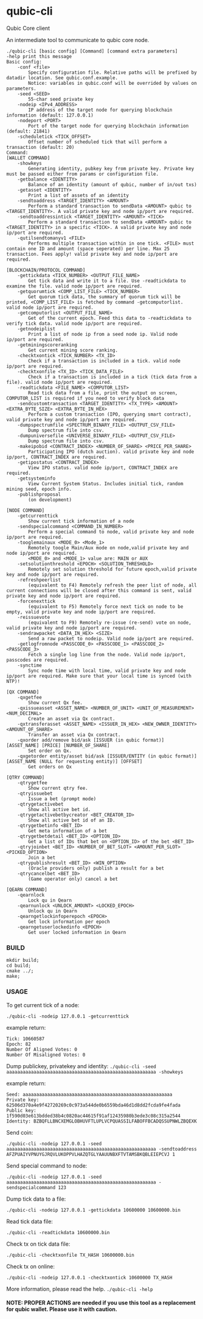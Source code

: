 # qubic-cli

Qubic Core client

An intermediate tool to communicate to qubic core node.
```
./qubic-cli [basic config] [Command] [command extra parameters]
-help print this message
Basic config:
	-conf <file>
		Specify configuration file. Relative paths will be prefixed by datadir location. See qubic.conf.example.
		Notice: variables in qubic.conf will be overrided by values on parameters.
	-seed <SEED>
		55-char seed private key
	-nodeip <IPv4_ADDRESS>
		IP address of the target node for querying blockchain information (default: 127.0.0.1)
	-nodeport <PORT>
		Port of the target node for querying blockchain information (default: 21841)
	-scheduletick <TICK_OFFSET>
		Offset number of scheduled tick that will perform a transaction (default: 20)
Command:
[WALLET COMMAND]
	-showkeys
		Generating identity, pubkey key from private key. Private key must be passed either from params or configuration file.
	-getbalance <IDENTITY>
		Balance of an identity (amount of qubic, number of in/out txs)
	-getasset <IDENTITY>
		Print a list of assets of an identity
	-sendtoaddress <TARGET_IDENTITY> <AMOUNT>
		Perform a standard transaction to sendData <AMOUNT> qubic to <TARGET_IDENTITY>. A valid private key and node ip/port are required.
	-sendtoaddressintick <TARGET_IDENTITY> <AMOUNT> <TICK>
		Perform a standard transaction to sendData <AMOUNT> qubic to <TARGET_IDENTITY> in a specific <TICK>. A valid private key and node ip/port are required.
	-qutilsendtomanyv1 <FILE>
		Performs multiple transaction within in one tick. <FILE> must contain one ID and amount (space seperated) per line. Max 25 transaction. Fees apply! valid private key and node ip/port are required.

[BLOCKCHAIN/PROTOCOL COMMAND]
	-gettickdata <TICK_NUMBER> <OUTPUT_FILE_NAME>
		Get tick data and write it to a file. Use -readtickdata to examine the file. valid node ip/port are required.
	-getquorumtick <COMP_LIST_FILE> <TICK_NUMBER>
		Get quorum tick data, the summary of quorum tick will be printed, <COMP_LIST_FILE> is fetched by command -getcomputorlist. valid node ip/port are required.
	-getcomputorlist <OUTPUT_FILE_NAME>
		Get of the current epoch. Feed this data to -readtickdata to verify tick data. valid node ip/port are required.
	-getnodeiplist
		Print a list of node ip from a seed node ip. Valid node ip/port are required.
	-getminingscoreranking
		Get current mining score ranking.
	-checktxontick <TICK_NUMBER> <TX_ID>
		Check if a transaction is included in a tick. valid node ip/port are required.
	-checktxonfile <TX_ID> <TICK_DATA_FILE>
		Check if a transaction is included in a tick (tick data from a file). valid node ip/port are required.
	-readtickdata <FILE_NAME> <COMPUTOR_LIST>
		Read tick data from a file, print the output on screen, COMPUTOR_LIST is required if you need to verify block data
	-sendcustomtransaction <TARGET_IDENTITY> <TX_TYPE> <AMOUNT> <EXTRA_BYTE_SIZE> <EXTRA_BYTE_IN_HEX>
		Perform a custom transaction (IPO, querying smart contract), valid private key and node ip/port are required.
	-dumpspectrumfile <SPECTRUM_BINARY_FILE> <OUTPUT_CSV_FILE>
		Dump spectrum file into csv.
	-dumpuniversefile <UNIVERSE_BINARY_FILE> <OUTPUT_CSV_FILE>
		Dump spectrum file into csv.
	-makeipobid <CONTRACT_INDEX> <NUMBER_OF_SHARE> <PRICE_PER_SHARE>
		Participating IPO (dutch auction). valid private key and node ip/port, CONTRACT_INDEX are required.
	-getipostatus <CONTRACT_INDEX>
		View IPO status. valid node ip/port, CONTRACT_INDEX are required.
	-getsysteminfo
		View Current System Status. Includes initial tick, random mining seed, epoch info.
	-publishproposal 
		(on development)

[NODE COMMAND]
	-getcurrenttick
		Show current tick information of a node
	-sendspecialcommand <COMMAND_IN_NUMBER> 
		Perform a special command to node, valid private key and node ip/port are required.	
	-tooglemainaux <MODE_0> <Mode_1> 
		Remotely toogle Main/Aux mode on node,valid private key and node ip/port are required.	
		<MODE_0> and <MODE_1> value are: MAIN or AUX	
	-setsolutionthreshold <EPOCH> <SOLUTION_THRESHOLD> 
		Remotely set solution threshold for future epoch,valid private key and node ip/port are required.	
	-refreshpeerlist
		(equivalent to F4) Remotely refresh the peer list of node, all current connections will be closed after this command is sent, valid private key and node ip/port are required.	
	-forcenexttick
		(equivalent to F5) Remotely force next tick on node to be empty, valid private key and node ip/port are required.	
	-reissuevote
		(equivalent to F9) Remotely re-issue (re-send) vote on node, valid private key and node ip/port are required.	
	-sendrawpacket <DATA_IN_HEX> <SIZE>
		Send a raw packet to nodeip. Valid node ip/port are required.
	-getlogfromnode <PASSCODE_0> <PASSCODE_1> <PASSCODE_2> <PASSCODE_3>
		Fetch a single log line from the node. Valid node ip/port, passcodes are required.
	-synctime
		Sync node time with local time, valid private key and node ip/port are required. Make sure that your local time is synced (with NTP)!	

[QX COMMAND]
	-qxgetfee
		Show current Qx fee.
	-qxissueasset <ASSET_NAME> <NUMBER_OF_UNIT> <UNIT_OF_MEASUREMENT> <NUM_DECIMAL>
		Create an asset via Qx contract.
	-qxtransferasset <ASSET_NAME> <ISSUER_IN_HEX> <NEW_OWNER_IDENTITY> <AMOUNT_OF_SHARE>
		Transfer an asset via Qx contract.
	-qxorder add/remove bid/ask [ISSUER (in qubic format)] [ASSET_NAME] [PRICE] [NUMBER_OF_SHARE]
		Set order on Qx.
	-qxgetorder entity/asset bid/ask [ISSUER/ENTITY (in qubic format)] [ASSET_NAME (NULL for requesting entity)] [OFFSET]
		Get orders on Qx

[QTRY COMMAND]
	-qtrygetfee
		Show current qtry fee.
	-qtryissuebet
		Issue a bet (prompt mode)
	-qtrygetactivebet
		Show all active bet id.
	-qtrygetactivebetbycreator <BET_CREATOR_ID>
		Show all active bet id of an ID.
	-qtrygetbetinfo <BET_ID>
		Get meta information of a bet
	-qtrygetbetdetail <BET_ID> <OPTION_ID>
		Get a list of IDs that bet on <OPTION_ID> of the bet <BET_ID>
	-qtryjoinbet <BET_ID> <NUMBER_OF_BET_SLOT> <AMOUNT_PER_SLOT> <PICKED_OPTION>
		Join a bet
	-qtrypublishresult <BET_ID> <WIN_OPTION>
		(Oracle providers only) publish a result for a bet
	-qtrycancelbet <BET_ID>
		(Game operator only) cancel a bet

[QEARN COMMAND]
	-qearnlock
		Lock qu in Qearn
	-qearnunlock <UNLOCK_AMOUNT> <LOCKED_EPOCH>
		Unlock qu in Qearn
	-qearngetlockinfoperepoch <EPOCH>
		Get lock information per epoch
	-qearngetuserlockedinfo <EPOCH>
		Get user locked information in Qearn
```

### BUILD
```
mkdir build;
cd build;
cmake ../;
make;
```


### USAGE
To get current tick of a node:

`./qubic-cli -nodeip 127.0.0.1 -getcurrenttick`

example return:
```
Tick: 10660587
Epoch: 82
Number Of Aligned Votes: 0
Number Of Misaligned Votes: 0
```

Dump publickey, privatekey and identity:
`./qubic-cli -seed aaaaaaaaaaaaaaaaaaaaaaaaaaaaaaaaaaaaaaaaaaaaaaaaaaaaaaa -showkeys`

example return:
```
Seed: aaaaaaaaaaaaaaaaaaaaaaaaaaaaaaaaaaaaaaaaaaaaaaaaaaaaaaa
Private key: 62506d370a4e9f42720269c0c973a544de0b6559bda46d1d8dd2fcda9fe4fada
Public key: 1f590d03e613bdded38b4c0820ac44615f91af12435980b3ede3c08c315a2544
Identity: BZBQFLLBNCXEMGLOBHUVFTLUPLVCPQUASSILFABOFFBCADQSSUPNWLZBQEXK
```

Send coin:

`./qubic-cli -nodeip 127.0.0.1 -seed aaaaaaaaaaaaaaaaaaaaaaaaaaaaaaaaaaaaaaaaaaaaaaaaaaaaaaa -sendtoaddress AFZPUAIYVPNUYGJRQVLUKOPPVLHAZQTGLYAAUUNBXFTVTAMSBKQBLEIEPCVJ 1`

Send special command to node:

`./qubic-cli -nodeip 127.0.0.1 -seed aaaaaaaaaaaaaaaaaaaaaaaaaaaaaaaaaaaaaaaaaaaaaaaaaaaaaaa -sendspecialcommand 123`

Dump tick data to a file:

`./qubic-cli -nodeip 127.0.0.1 -gettickdata 10600000 10600000.bin`

Read tick data file:

`./qubic-cli -readtickdata 10600000.bin`

Check tx on tick data file:

`./qubic-cli -checktxonfile TX_HASH 10600000.bin`

Check tx on online:

`./qubic-cli -nodeip 127.0.0.1 -checktxontick 10600000 TX_HASH`

More information, please read the help. `./qubic-cli -help`

#### NOTE: PROPER ACTIONS are needed if you use this tool as a replacement for qubic wallet. Please use it with caution.
